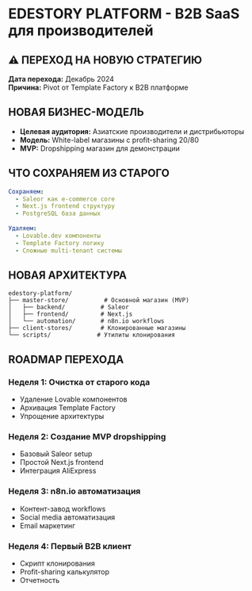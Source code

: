 # EDESTORY PLATFORM - B2B SaaS для производителей

## ⚠️ ПЕРЕХОД НА НОВУЮ СТРАТЕГИЮ
**Дата перехода:** Декабрь 2024  
**Причина:** Pivot от Template Factory к B2B платформе

## НОВАЯ БИЗНЕС-МОДЕЛЬ
- **Целевая аудитория:** Азиатские производители и дистрибьюторы
- **Модель:** White-label магазины с profit-sharing 20/80
- **MVP:** Dropshipping магазин для демонстрации

## ЧТО СОХРАНЯЕМ ИЗ СТАРОГО
```yaml
Сохраняем:
  - Saleor как e-commerce core
  - Next.js frontend структуру
  - PostgreSQL база данных
  
Удаляем:
  - Lovable.dev компоненты
  - Template Factory логику
  - Сложные multi-tenant системы
```

## НОВАЯ АРХИТЕКТУРА
```
edestory-platform/
├── master-store/          # Основной магазин (MVP)
│   ├── backend/          # Saleor
│   ├── frontend/         # Next.js
│   └── automation/       # n8n.io workflows
├── client-stores/        # Клонированные магазины
└── scripts/             # Утилиты клонирования
```

## ROADMAP ПЕРЕХОДА

### Неделя 1: Очистка от старого кода
- Удаление Lovable компонентов
- Архивация Template Factory
- Упрощение архитектуры

### Неделя 2: Создание MVP dropshipping
- Базовый Saleor setup
- Простой Next.js frontend
- Интеграция AliExpress

### Неделя 3: n8n.io автоматизация
- Контент-завод workflows
- Social media автоматизация
- Email маркетинг

### Неделя 4: Первый B2B клиент
- Скрипт клонирования
- Profit-sharing калькулятор
- Отчетность